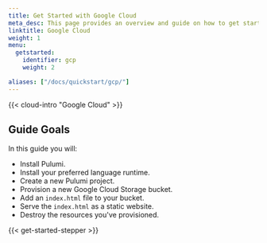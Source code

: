 ```yaml
---
title: Get Started with Google Cloud
meta_desc: This page provides an overview and guide on how to get started with Google Cloud.
linktitle: Google Cloud
weight: 1
menu:
  getstarted:
    identifier: gcp
    weight: 2

aliases: ["/docs/quickstart/gcp/"]
---
```


{{< cloud-intro "Google Cloud" >}}

## Guide Goals

In this guide you will:
- Install Pulumi.
- Install your preferred language runtime.
- Create a new Pulumi project.
- Provision a new Google Cloud Storage bucket.
- Add an `index.html` file to your bucket.
- Serve the `index.html` as a static website.
- Destroy the resources you've provisioned.

{{< get-started-stepper >}}
